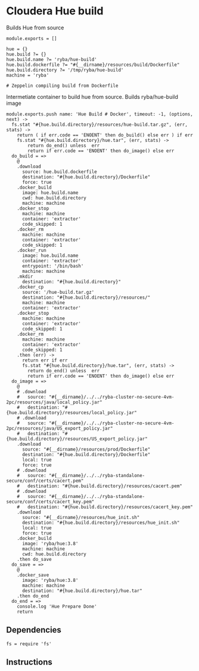 # Cloudera Hue  build

Builds Hue from source 

    module.exports = []

    hue = {}
    hue.build ?= {}
    hue.build.name ?= 'ryba/hue-build'
    hue.build.dockerfile ?= "#{__dirname}/resources/build/Dockerfile"
    hue.build.directory ?= '/tmp/ryba/hue-build'
    machine = 'ryba'

    # Zeppelin compiling build from Dockerfile

Intermetiate container to build hue from source. Builds ryba/hue-build image


    module.exports.push name: 'Hue Build # Docker', timeout: -1, (options, next) ->
      fs.stat "#{hue.build.directory}/resources/hue-build.tar.gz", (err, stats) ->
        return ( if err.code == 'ENOENT' then do_build() else err ) if err
        fs.stat "#{hue.build.directory}/hue.tar", (err, stats) ->
            return do_end() unless  err 
            return if err.code == 'ENOENT' then do_image() else err        
      do_build = =>
        @
        .download
          source: hue.build.dockerfile
          destination: "#{hue.build.directory}/Dockerfile"
          force: true
        .docker_build
          image: hue.build.name
          cwd: hue.build.directory
          machine: machine
        .docker_stop
          machine: machine
          container: 'extractor'
          code_skipped: 1
        .docker_rm
          machine: machine
          container: 'extractor'
          code_skipped: 1
        .docker_run
          image: hue.build.name
          container: 'extractor'
          entrypoint: '/bin/bash'
          machine: machine
        .mkdir
          destination: "#{hue.build.directory}"
        .docker_cp
          source: '/hue-build.tar.gz'
          destination: "#{hue.build.directory}/resources/"
          machine: machine
          container: 'extractor'
        .docker_stop
          machine: machine
          container: 'extractor'
          code_skipped: 1
        .docker_rm
          machine: machine
          container: 'extractor'
          code_skipped: 1
        .then (err) ->
          return err if err
          fs.stat "#{hue.build.directory}/hue.tar", (err, stats) ->
            return do_end() unless  err 
            return if err.code == 'ENOENT' then do_image() else err
      do_image = =>
        @ 
        # .download
        #   source: "#{__dirname}/../../ryba-cluster-no-secure-4vm-2pc/resources/java/local_policy.jar"
        #   destination: "#{hue.build.directory}/resources/local_policy.jar"
        # .download
        #   source: "#{__dirname}/../../ryba-cluster-no-secure-4vm-2pc/resources/java/US_export_policy.jar"
        #   destination: "#{hue.build.directory}/resources/US_export_policy.jar"
        .download
          source: "#{__dirname}/resources/prod/Dockerfile"
          destination: "#{hue.build.directory}/Dockerfile"
          local: true
          force: true
        # .download
        #   source: "#{__dirname}/../../ryba-standalone-secure/conf/certs/cacert.pem"
        #   destination: "#{hue.build.directory}/resources/cacert.pem"
        # .download
        #   source: "#{__dirname}/../../ryba-standalone-secure/conf/certs/cacert_key.pem"
        #   destination: "#{hue.build.directory}/resources/cacert_key.pem"
        .download
          source: "#{__dirname}/resources/hue_init.sh"
          destination: "#{hue.build.directory}/resources/hue_init.sh"
          local: true
          force: true
        .docker_build
          image: 'ryba/hue:3.8'
          machine: machine
          cwd: hue.build.directory
        .then do_save
      do_save = =>
        @
        .docker_save
          image: 'ryba/hue:3.8'
          machine: machine
          destination: "#{hue.build.directory}/hue.tar"
        .then do_end
      do_end = =>
        console.log 'Hue Prepare Done'
        return      

## Dependencies  

    fs = require 'fs'

## Instructions
